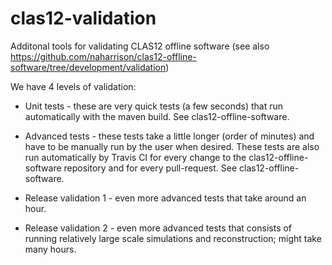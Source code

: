 # clas12-validation

Additonal tools for validating CLAS12 offline software (see also https://github.com/naharrison/clas12-offline-software/tree/development/validation)

We have 4 levels of validation:

* Unit tests - these are very quick tests (a few seconds) that run automatically with the maven build. See clas12-offline-software.

* Advanced tests - these tests take a little longer (order of minutes) and have to be manually run by the user when desired. These tests are also run automatically by Travis CI for every change to the clas12-offline-software repository and for every pull-request. See clas12-offline-software.

* Release validation 1 - even more advanced tests that take around an hour.

* Release validation 2 - even more advanced tests that consists of running relatively large scale simulations and reconstruction; might take many hours.
